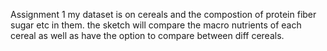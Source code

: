 Assignment 1
my dataset is on cereals and the compostion of protein fiber sugar etc in them.
the sketch will compare the macro nutrients of each cereal as well as have the option to compare between diff cereals.

